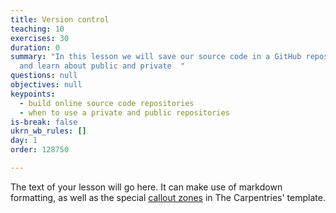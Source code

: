 ```yaml
---
title: Version control
teaching: 10
exercises: 30
duration: 0
summary: "In this lesson we will save our source code in a GitHub repository,
  and learn about public and private  "
questions: null
objectives: null
keypoints:
  - build online source code repositories
  - when to use a private and public repositories
is-break: false
ukrn_wb_rules: []
day: 1
order: 128750

---
```

The text of your lesson will go here.
It can make use of markdown formatting, as well as the special [callout zones](https://ukrn-open-research.github.io/ukrn-wb-lesson-templates/text-lesson/index.html#examples) in The Carpentries' template.
